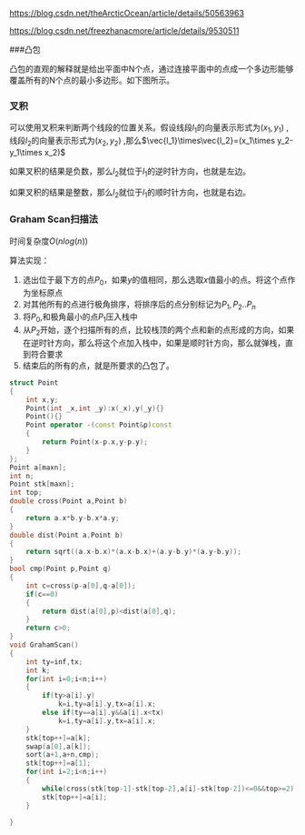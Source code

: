 https://blog.csdn.net/theArcticOcean/article/details/50563963

https://blog.csdn.net/freezhanacmore/article/details/9530511

###凸包

凸包的直观的解释就是给出平面中N个点，通过连接平面中的点成一个多边形能够覆盖所有的N个点的最小多边形。如下图所示。

### 叉积

可以使用叉积来判断两个线段的位置关系。假设线段$l_1$的向量表示形式为$(x_1,y_1)$ ,线段$l_2$的向量表示形式为$(x_2,y_2)$ ,那么$\vec{l_1}\times\vec{l_2}=(x_1\times y_2-y_1\times x_2)$

如果叉积的结果是负数，那么$l_2$就位于$l_1$的逆时针方向，也就是左边。

如果叉积的结果是整数，那么$l_2$就位于$l_1$的顺时针方向，也就是右边。

### Graham Scan扫描法

时间复杂度$O(nlog(n))$

算法实现：

1. 选出位于最下方的点$P_0$，如果$y$的值相同，那么选取$x$值最小的点。将这个点作为坐标原点
2. 对其他所有的点进行极角排序，将排序后的点分别标记为$P_1,P_2..P_n$
3. 将$P_0$,和极角最小的点$P_1$压入栈中
4. 从$P_2$开始，逐个扫描所有的点，比较栈顶的两个点和新的点形成的方向，如果在逆时针方向，那么将这个点加入栈中，如果是顺时针方向，那么就弹栈，直到符合要求
5. 结束后的所有的点，就是所要求的凸包了。

```cpp
struct Point
{
    int x,y;
    Point(int _x,int _y):x(_x),y(_y){}
    Point(){}
    Point operator -(const Point&p)const
    {
        return Point(x-p.x,y-p.y);
    }
};
Point a[maxn];
int n;
Point stk[maxn];
int top;
double cross(Point a,Point b)
{
    return a.x*b.y-b.x*a.y;
}
double dist(Point a,Point b)
{
    return sqrt((a.x-b.x)*(a.x-b.x)+(a.y-b.y)*(a.y-b.y));
}
bool cmp(Point p,Point q)
{
    int c=cross(p-a[0],q-a[0]);
    if(c==0)
    {
        return dist(a[0],p)<dist(a[0],q);
    }
    return c>0;
}
void GrahamScan()
{
    int ty=inf,tx;
    int k;
    for(int i=0;i<n;i++)
    {
        if(ty>a[i].y)
            k=i,ty=a[i].y,tx=a[i].x;
        else if(ty==a[i].y&&a[i].x<tx)
            k=i,ty=a[i].y,tx=a[i].x;
    }
    stk[top++]=a[k];
    swap(a[0],a[k]);
    sort(a+1,a+n,cmp);
    stk[top++]=a[1];
    for(int i=2;i<n;i++)
    {
        while(cross(stk[top-1]-stk[top-2],a[i]-stk[top-2])<=0&&top>=2) top--;
        stk[top++]=a[i];
    }

}
```



